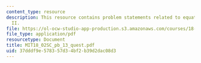 ```yaml
---
content_type: resource
description: This resource contains problem statements related to equations of plane
  II.
file: https://ol-ocw-studio-app-production.s3.amazonaws.com/courses/18-02sc-multivariable-calculus-fall-2010/37dddf9e578357d34bf2b39d2dac08d3_MIT18_02SC_pb_13_quest.pdf
file_type: application/pdf
resourcetype: Document
title: MIT18_02SC_pb_13_quest.pdf
uid: 37dddf9e-5783-57d3-4bf2-b39d2dac08d3
---
```

